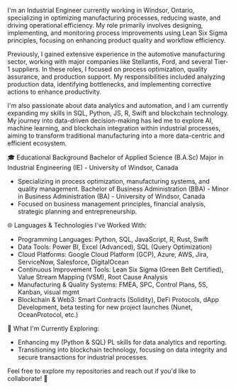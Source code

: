 I'm an Industrial Engineer currently working in Windsor, Ontario, specializing in optimizing manufacturing processes, reducing waste, and driving operational efficiency. My role primarily involves designing, implementing, and monitoring process improvements using Lean Six Sigma principles, focusing on enhancing product quality and workflow efficiency.

Previously, I gained extensive experience in the automotive manufacturing sector, working with major companies like Stellantis, Ford, and several Tier-1 suppliers. In these roles, I focused on process optimization, quality assurance, and production support. My responsibilities included analyzing production data, identifying bottlenecks, and implementing corrective actions to enhance productivity.

I'm also passionate about data analytics and automation, and I am currently expanding my skills in SQL, Python, JS, R, Swift and blockchain technology. My journey into data-driven decision-making has led me to explore AI, machine learning, and blockchain integration within industrial processes, aiming to transform traditional manufacturing into a more data-centric and efficient ecosystem.

🎓 Educational Background
Bachelor of Applied Science (B.A.Sc) Major in Industrial Engineering (IE) - University of Windsor, Canada 
  - Specializing in process optimization, manufacturing systems, and quality management.
Bachelor of Business Administration (BBA) - Minor in Business Administration (BA) - University of Windsor, Canada 
  - Focused on business management principles, financial analysis, strategic planning and entrepreneurship. 



🌐 Languages & Technologies I've Worked With:
- Programming Languages: Python, SQL, JavaScript, R, Rust, Swift 
- Data Tools: Power BI, Excel (Advanced), SQL (Query Optimization)
- Cloud Platforms: Google Cloud Platform (GCP), Azure, AWS, Jira, ServiceNow, Salesforce, DigitalOcean
- Continuous Improvement Tools: Lean Six Sigma (Green Belt Certified), Value Stream Mapping (VSM), Root Cause Analysis
- Manufacturing & Quality Systems: FMEA, SPC, Control Plans, 5S, Kanban, visual mgmt 
- Blockchain & Web3: Smart Contracts (Solidity), DeFi Protocols, dApp Development, beta testing for new project launches (Nunet, OceanProtocol, etc.)

🧐 What I'm Currently Exploring: 
- Enhancing my (Python & SQL) PL skills for data analytics and reporting.
- Transitioning into blockchain technology, focusing on data integrity and secure transactions for industrial processes.

Feel free to explore my repositories and reach out if you'd like to collaborate! 🚀


<!---
newayzzz/newayzzz is a ✨ special ✨ repository because its `README.md` (this file) appears on your GitHub profile.
You can click the Preview link to take a look at your changes.
--->
